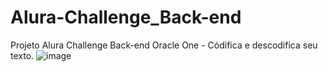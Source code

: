 # Alura-Challenge_Back-end
Projeto Alura Challenge Back-end Oracle One - Códifica e descodifica seu texto.
![image](https://user-images.githubusercontent.com/45899117/150604442-b1237b5b-d1ff-45b8-8b11-9b1be577ff80.png)


